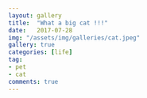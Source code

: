 ```yaml
---
layout: gallery
title:  "What a big cat !!!"
date:   2017-07-28
img: "/assets/img/galleries/cat.jpeg"
gallery: true
categories: [life]
tag:
- pet
- cat
comments: true
---
```


